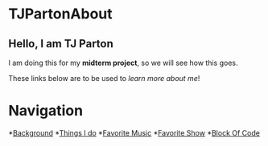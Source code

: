 # TJPartonAbout
## Hello, I am TJ Parton

I am doing this for my **midterm project**, so we will see how this goes.

These links below are to be used to *learn more about me*!

# Navigation

*[Background](BACKGROUND.md)
*[Things I do](THINGS-I-DO.md)
*[Favorite Music](FAVORITE-MUSIC.md)
*[Favorite Show](FavoriteShows.md)
*[Block Of Code](BlockOfCode.md)
